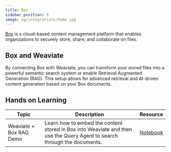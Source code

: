 ```yaml
---
title: Box
sidebar_position: 5
image: og/integrations/home.jpg
---
```


[Box](https://www.box.com/home) is a cloud-based content management platform that enables organizations to securely store, share, and collaborate on files.

## Box and Weaviate
By connecting Box with Weaviate, you can transform your stored files into a powerful semantic search system or enable Retrieval Augmented Generation (RAG). This setup allows for advanced retrieval and AI-driven content generation based on your Box documents.

## Hands on Learning

| Topic | Description | Resource |
| --- | --- | --- |
| Weaviate + Box RAG Demo | Learn how to embed the content stored in Box into Weaviate and then use the Query Agent to search through the documents. | [Notebook](https://github.com/weaviate/recipes/blob/main/integrations/data-platforms/box/weaviate_box.ipynb) |